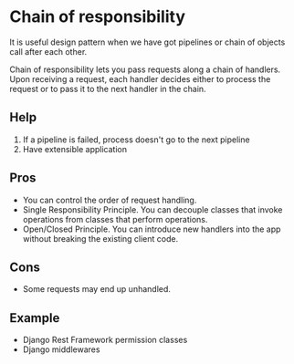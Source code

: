 # Chain of responsibility
It is useful design pattern when we have got pipelines or chain of objects call after each other.

Chain of responsibility lets you pass requests along a chain of handlers. Upon receiving a request,
each handler decides either to process the request or to pass it to the next handler in the chain.


## Help 
1. If a pipeline is failed, process doesn't go to the next pipeline
2. Have extensible application

## Pros
- You can control the order of request handling.
- Single Responsibility Principle. You can decouple classes that invoke operations from classes that perform operations.
- Open/Closed Principle. You can introduce new handlers into the app without breaking the existing client code.

## Cons
- Some requests may end up unhandled.

## Example
- Django Rest Framework permission classes
- Django middlewares
